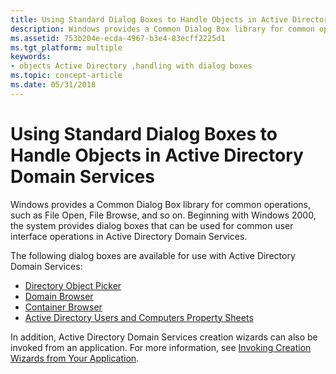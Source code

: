 ```yaml
---
title: Using Standard Dialog Boxes to Handle Objects in Active Directory Domain Services
description: Windows provides a Common Dialog Box library for common operations, such as File Open, File Browse, and so on.
ms.assetid: 753b204e-ecda-4967-b3e4-83ecff2225d1
ms.tgt_platform: multiple
keywords:
- objects Active Directory ,handling with dialog boxes
ms.topic: concept-article
ms.date: 05/31/2018
---
```


# Using Standard Dialog Boxes to Handle Objects in Active Directory Domain Services

Windows provides a Common Dialog Box library for common operations, such as File Open, File Browse, and so on. Beginning with Windows 2000, the system provides dialog boxes that can be used for common user interface operations in Active Directory Domain Services.

The following dialog boxes are available for use with Active Directory Domain Services:

-   [Directory Object Picker](directory-object-picker.md)
-   [Domain Browser](domain-browser.md)
-   [Container Browser](container-browser.md)
-   [Active Directory Users and Computers Property Sheets](active-directory-users-and-computers-property-sheets.md)

In addition, Active Directory Domain Services creation wizards can also be invoked from an application. For more information, see [Invoking Creation Wizards from Your Application](invoking-creation-wizards-from-your-application.md).

 

 




